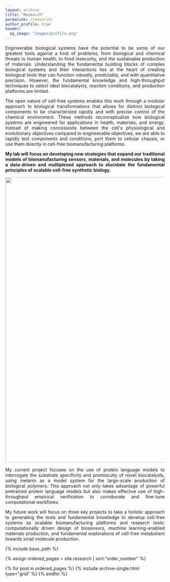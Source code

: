 ```yaml
---
layout: archive
title: "Research"
permalink: /research/
author_profile: true
header:
  og_image: "images/profile.png"
---
```


<style>
/* Custom styling for research thumbnails - right-aligned */
.grid__wrapper {
  display: flex !important;
  flex-wrap: wrap !important;
  justify-content: flex-end !important; /* This pushes items to the right */
  margin-right: -20px; /* Adjust negative margin to control spacing */
}
.grid__item {
  width: 30% !important;
  margin-right: 20px !important;
  margin-bottom: 20px !important;
}
@media screen and (max-width: 768px) {
  .grid__item {
    width: 45% !important;
  }
}
@media screen and (max-width: 480px) {
  .grid__item {
    width: 100% !important;
  }
}
</style>

<p style="text-align: justify;">
Engineerable biological systems have the potential to be some of our greatest tools against a host of problems, from biological and chemical threats to human health, to food insecurity, and the sustainable production of materials. Understanding the fundamental building blocks of complex biological systems and their interactions lies at the heart of creating biological tools that can function robustly, predictably, and with quantitative precision. However, the fundamental knowledge and high-throughput techniques to select ideal biocatalysts, reaction conditions, and production platforms are limited.
</p>

<p style="text-align: justify;">
The open nature of cell-free systems enables this work through a modular approach to biological transformations that allows for distinct biological components to be characterized rapidly and with precise control of the chemical environment. These methods reconceptualize how biological systems are engineered for applications in health, materials, and energy. Instead of making concessions between the cell's physiological and evolutionary objectives compared to engineerable objectives, we are able to rapidly test components and conditions, port them to cellular chassis, or use them directly in cell-free biomanufacturing platforms.
</p>

<p style="text-align: justify;">
<b>My lab will focus on developing new strategies that expand our traditional models of biomanufacturing sensors, materials, and molecules by taking a data-driven and multiplexed approach to elucidate the fundamental principles of scalable cell-free synthetic biology.</b>
</p>

<p align="center">
  <img src="/images/Current_work_melanin.png" width="900">
</p>

<p style="text-align: justify;">
My current project focuses on the use of protein language models to interrogate the substrate specificity and promiscuity of novel biocatalysts, using melanin as a model system for the large-scale production of biological polymers. This approach not only takes advantage of powerful pretrained protein language models but also makes effective use of high-throughput empirical verification to corroborate and fine-tune computational workflows.
</p>

<p style="text-align: justify;">
My future work will focus on three key projects to take a holistic approach to generating the tools and fundamental knowledge to develop cell-free systems as scalable biomanufacturing platforms and research tools: computationally driven design of biosensors, machine learning-enabled materials production, and fundamental explorations of cell-free metabolism towards small molecule production.
</p>

<nbsp>

{% include base_path %}

{% assign ordered_pages = site.research | sort:"order_number" %}

{% for post in ordered_pages %}
  {% include archive-single.html type="grid" %}
{% endfor %}
